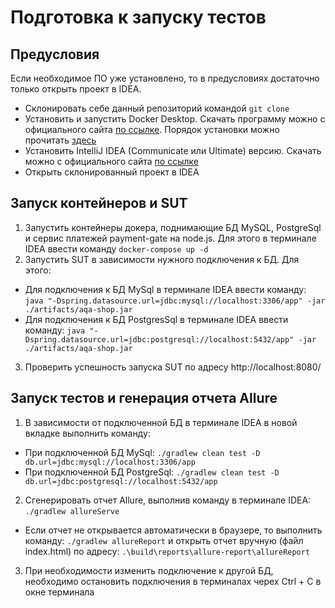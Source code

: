 # Подготовка к запуску тестов
## Предусловия
Если необходимое ПО уже установлено, то в предусловиях достаточно только открыть проект в IDEA.

* Склонировать себе данный репозиторий командой `git clone`
* Установить и запустить Docker Desktop. Скачать программу можно с официального сайта [по ссылке](https://docs.docker.com/desktop/install/windows-install/). Порядок установки можно прочитать [здесь](https://github.com/netology-code/aqa-homeworks/blob/master/docker/installation.md)
* Установить IntelliJ IDEA (Communicate или Ultimate) версию. Скачать можно с официального сайта [по ссылке](https://www.jetbrains.com/ru-ru/idea/download/#section=windows) 
* Открыть склонированный проект в IDEA

## Запуск контейнеров и SUT
1. Запустить контейнеры докера, поднимающие БД MySQL, PostgreSql и сервис платежей payment-gate на node.js. Для этого в терминале IDEA ввести команду `docker-compose up -d`
2. Запустить SUT в зависимости нужного подключения к БД. Для этого:
* Для подключения к БД MySql в терминале IDEA ввести команду: `java "-Dspring.datasource.url=jdbc:mysql://localhost:3306/app" -jar ./artifacts/aqa-shop.jar`
* Для подключения к БД PostgresSql в терминале IDEA ввести команду: `java "-Dspring.datasource.url=jdbc:postgresql://localhost:5432/app" -jar ./artifacts/aqa-shop.jar`
3. Проверить успешность запуска SUT по адресу http://localhost:8080/

## Запуск тестов и генерация отчета Allure
1. В зависимости от подключенной БД в терминале IDEA в новой вкладке выполнить команду:
* При подключенной БД MySql: `./gradlew clean test -D db.url=jdbc:mysql://localhost:3306/app`
* При подключенной БД PostgreSql: `./gradlew clean test -D db.url=jdbc:postgresql://localhost:5432/app`
2. Сгенерировать отчет Allure, выполнив команду в терминале IDEA: `./gradlew allureServe`
* Если отчет не открывается автоматически в браузере, то выполнить команду: `./gradlew allureReport` и открыть отчет вручную (файл index.html) по адресу: `.\build\reports\allure-report\allureReport`
3. При необходимости изменить подключение к другой БД, необходимо остановить подключения в терминалах черех Ctrl + C в окне терминала
